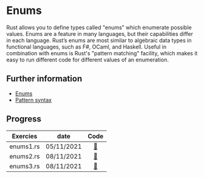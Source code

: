 # Enums

Rust allows you to define types called "enums" which enumerate possible values.
Enums are a feature in many languages, but their capabilities differ in each language. Rust’s enums are most similar to algebraic data types in functional languages, such as F#, OCaml, and Haskell.
Useful in combination with enums is Rust's "pattern matching" facility, which makes it easy to run different code for different values of an enumeration.

## Further information

- [Enums](https://doc.rust-lang.org/book/ch06-00-enums.html)
- [Pattern syntax](https://doc.rust-lang.org/book/ch18-03-pattern-syntax.html)

## Progress
| Exercies          | date  | Code |
| :---------------: | :-------: | :---------: |
| enums1.rs | 05/11/2021    | [:link:](./enums1.md) |
| enums2.rs | 08/11/2021    | [:link:](./enums2.md) |
| enums3.rs | 08/11/2021    | [:link:](./enums3.md) |
